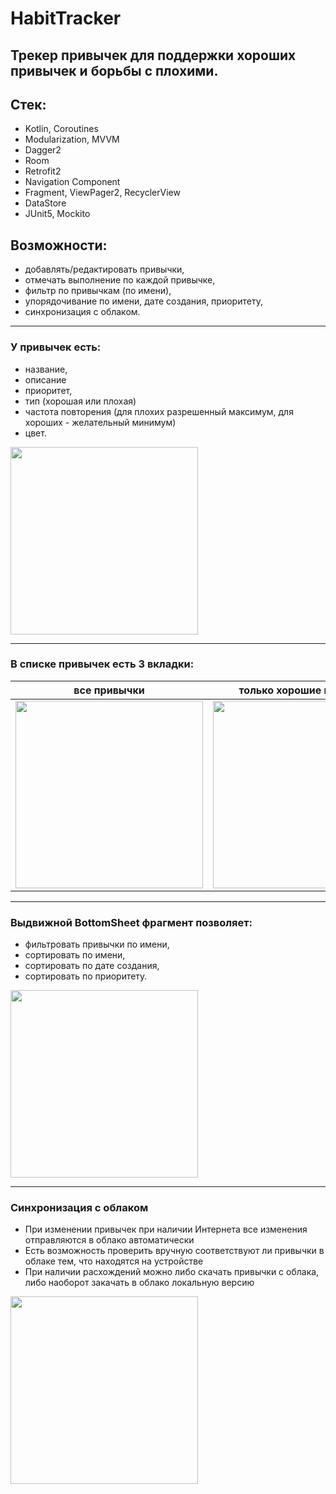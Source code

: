 # HabitTracker
## Трекер привычек для поддержки хороших привычек и борьбы с плохими.

## Стек:
- Kotlin, Coroutines
- Modularization, MVVM
- Dagger2
- Room
- Retrofit2
- Navigation Component
- Fragment, ViewPager2, RecyclerView
- DataStore
- JUnit5, Mockito

## Возможности:
- добавлять/редактировать привычки,
- отмечать выполнение по каждой привычке,
- фильтр по привычкам (по имени),
- упорядочивание по имени, дате создания, приоритету,
- синхронизация с облаком.

____

### У привычек есть:
- название,
- описание
- приоритет,
- тип (хорошая или плохая)
- частота повторения (для плохих разрешенный максимум, для хороших - желательный минимум)
- цвет.
<img src="https://user-images.githubusercontent.com/71641200/212620663-fbc5987b-75db-4548-89ae-f05931c31143.png" width="300">

____
### В списке привычек есть 3 вкладки:
| все привычки | только хорошие привычки | только плохие привычки |
|:---------:|:---------:|:---------:|
| <img src="https://user-images.githubusercontent.com/71641200/212621825-9426d992-5373-43a3-b202-3438f39693cf.png" width="300"> | <img src="https://user-images.githubusercontent.com/71641200/212622317-d29f4a1a-b88e-44e2-90e1-d349e89f208f.png" width="300"> | <img src="https://user-images.githubusercontent.com/71641200/212622337-1a7ef702-6f08-425d-a0a9-ca9cb81a9538.png" width="300"> |

____
### Выдвижной BottomSheet фрагмент позволяет:
- фильтровать привычки по имени,
- сортировать по имени,
- сортировать по дате создания,
- сортировать по приоритету.
<img src="https://user-images.githubusercontent.com/71641200/212623210-da417066-cee2-4a31-96ef-a61f60f73abe.png" width="300">

____
### Синхронизация с облаком
- При изменении привычек при наличии Интернета все изменения отправляются в облако автоматически
- Есть возможность проверить вручную соответствуют ли привычки в облаке тем, что находятся на устройстве
- При наличии расхождений можно либо скачать привычки с облака, либо наоборот закачать в облако локальную версию
<img src="https://user-images.githubusercontent.com/71641200/212624036-65b2717c-8dc2-45be-b804-d0fd9d9ee10b.png" width="300">
